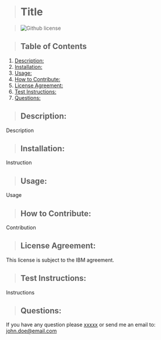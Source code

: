 
   
  > # Title

  > ![Github license](https://img.shields.io/badge/license-IBM-blue.svg)

  > ## Table of Contents

  1. [Description:](#description)
  2. [Installation:](#installation)
  3. [Usage:](#usage)
  4. [How to Contribute:](#how-to-contribute)
  5. [License Agreement:](#license-agreement)
  6. [Test Instructions:](#test-instructions)
  7. [Questions:](#questions)

  > ## Description:
  Description

  > ## Installation:
  Instruction

  > ## Usage:
  Usage
  
  > ## How to Contribute:
  Contribution
  
  > ## License Agreement: 
 This license is subject to the IBM agreement.

  > ## Test Instructions:
  Instructions
  
  > ## Questions:
  If you have any question please [xxxxx](https://github.com/xxxxx) or send me an email to: john.doe@email.com
      